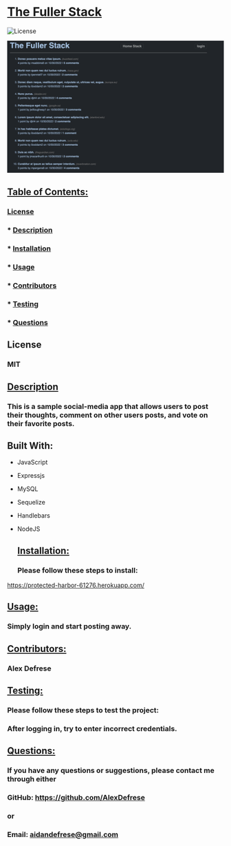 # <u>The Fuller Stack</u>

  ![License](https://img.shields.io/badge/License-MIT-green.svg)

  ![Screenshot of The Fuller Stack Homepage](./assets/FullerStackCapture.png)
  

  ## <u>Table of Contents:</u>
  ### [License](#license)
  ### * [Description](#description)
  ### * [Installation](#install)
  ### * [Usage](#usage)
  ### * [Contributors](#contributors)
  ### * [Testing](#testing)
  ### * [Questions](#questions)

  ## License
  ### MIT

  ## <u>Description</u>
  ### This is a sample social-media app that allows users to post their thoughts, comment on other users posts, and vote on their favorite posts. 

  ## Built With: 
- JavaScript
- Expressjs
- MySQL
- Sequelize
- Handlebars
- NodeJS

  ## <u>Installation:</u>
  ### Please follow these steps to install:
https://protected-harbor-61276.herokuapp.com/

  ## <u>Usage:</u>
  ### Simply login and start posting away. 

  ## <u>Contributors:</u> 
  ### Alex Defrese

  ## <u>Testing:</u>
  ### Please follow these steps to test the project:
  ### After logging in, try to enter incorrect credentials.

  ## <u>Questions:</u> 
  ### If you have any questions or suggestions, please contact me through either
  ### GitHub: https://github.com/AlexDefrese
  ### or
  ### Email: aidandefrese@gmail.com
